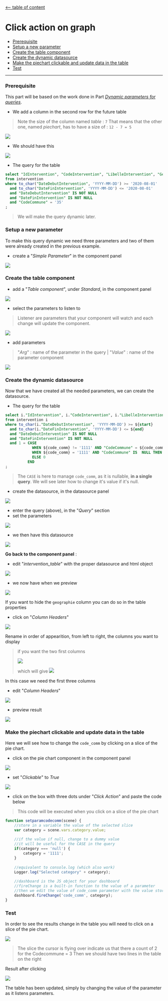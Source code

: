 [<-- table of content](Advanced%20functionalities.md)

# Click action on graph
* [Prerequisite](#prerequisite)
* [Setup a new parameter](#setup-a-new-parameter)
* [Create the table component](#create-the-table-component)
* [Create the dynamic datasource](#create-the-dynamic-datasource)
* [Make the piechart clickable and update data in the table](#make-the-piechart-clickable-and-update-data-in-the-table)
* [Test](#test)

--- 
### Prerequisite

This part will be based on the work done in Part *[Dynamic parameters for queries](Dynamic%20parameters%20for%20queries.md)*.

* We add a column in the second row for the future table
> Note the size of the column named *table* : `7`
> That means that the other one, named *piechart*, has to have a size of : `12 - 7 = 5`

![](https://i.imgur.com/57QAZNk.png)

* We should have this 

![](https://i.imgur.com/em8Qk2D.png)

* The query for the table
```sql
select "IdIntervention", "CodeIntervention", "LibelleIntervention", "Geographie"
from intervention
where to_char("DateDebutIntervention", 'YYYY-MM-DD') >= '2020-08-01'
  and to_char("DateFinIntervention", 'YYYY-MM-DD') <= '2020-08-01'
  and "DateDebutIntervention" IS NOT NULL
  and "DateFinIntervention" IS NOT NULL
  and "CodeCommune" = '35'
;
```
> We will make the query dynamic later.

### Setup a new parameter

To make this query dynamic we need three parameters and two of them were already created in the previous example.

* create a "*Simple Parameter*" in the component panel

![](https://i.imgur.com/Czoxw1q.png)


### Create the table component

* add a "*Table component*", under *Standard*, in the component panel

![](https://i.imgur.com/OPr9mmS.png)

* select the parameters to listen to
> Listener are parameters that your component will watch and each change will update the component.

![](https://i.imgur.com/9TkbD1P.png)

* add parameters
> "_Arg_" : name of the parameter in the query | "_Value_" : name of the parameter component

![](https://i.imgur.com/gYjzWNs.png)

### Create the dynamic datasource

Now that we have created all the needed parameters, we can create the datasource.

* The query for the table
```sql
select i."IdIntervention", i."CodeIntervention", i."LibelleIntervention", i."Geographie"
from intervention i
where to_char(i."DateDebutIntervention", 'YYYY-MM-DD') >= ${start} 
  and to_char(i."DateFinIntervention", 'YYYY-MM-DD') <= ${end}
  and "DateDebutIntervention" IS NOT NULL
  and "DateFinIntervention" IS NOT NULL
  and 1 = CASE
            WHEN ${code_comm} != '1111' AND "CodeCommune" = ${code_comm} THEN 1
            WHEN ${code_comm} = '1111' AND "CodeCommune" IS  NULL THEN 1
            ELSE 0
          END
;
```
> The `CASE` is here to manage `code_comm`, as it is nullable, **in a single query**.
> We will see later how to change it's value if it's null.

* create the datasource, in the datasource panel

![](https://i.imgur.com/hJIUHMP.png)

* enter the query (above), in the "*Query*" section
* set the parameters

![](https://i.imgur.com/QrOOFex.png)

* we then have this datasource

![](https://i.imgur.com/zjNFmMy.png)

**Go back to the component panel** :
* edit "*intervention_table*" with the proper datasource and html object

![](https://i.imgur.com/VcEbkHn.png)

* we now have when we preview

![](https://i.imgur.com/kTVh2e6.png)


If you want to hide the `geographie` column you can do so in the table properties

* click on "*Column Headers*"

![](https://i.imgur.com/vjjpLIL.png)


Rename in order of appearition, from left to right, the columns you want to display

> if you want the two first columns 
> 
> ![](https://i.imgur.com/PFH4ggf.png)
> 
> which will give 
> ![](https://i.imgur.com/SMDjM5L.png)

In this case we need the first three columns
* edit "*Column Headers*"

![](https://i.imgur.com/KV9wWrw.png)

* preview result

![](https://i.imgur.com/Zatzsiy.png)

### Make the piechart clickable and update data in the table

Here we will see how to change the `code_comm` by clicking on a slice of the pie chart.

* click on the pie chart component in the component panel

![](https://i.imgur.com/k31PVhL.png)

* set "*Clickable*" to *True*

![](https://i.imgur.com/ZUUPMp4.png)

* click on the box with three dots under "*Click Action*" and paste the code below

> This code will be executed when you click on a slice of the pie chart

```js
function setparamcodecomm(scene) {
	//store in a variable the value of the selected slice
    var category = scene.vars.category.value;
    
    //if the value if null, change to a dummy value
    //it will be useful for the CASE in the query
    if(category === 'null') {
        category = '1111';
    }
    
    //equivalent to console.log (which also work)
	Logger.log("Selected category" + category);
	
	//dashboard is the JS object for your dashboard
	//fireChange is a built-in function to the value of a parameter
	//then we edit the value of code_comm parameter with the value stored before
    dashboard.fireChange('code_comm', category);
}
```

### Test
In order to see the results change in the table you will need to click on a slice of the pie chart.

![](https://i.imgur.com/aITXsew.png)

> The slice the cursor is flying over indicate us that there a count of 2 for the Codecommune = 3
> Then we should have two lines in the table on the right

Result after clicking 

![](https://i.imgur.com/P5eawvA.png)

The table has been updated, simply by changing the value of the parameter as it listens parameters.
